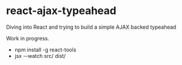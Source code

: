 # react-ajax-typeahead

Diving into React and trying to build a simple AJAX backed typeahead

Work in progress.

* npm install -g react-tools
* jsx --watch src/ dist/
